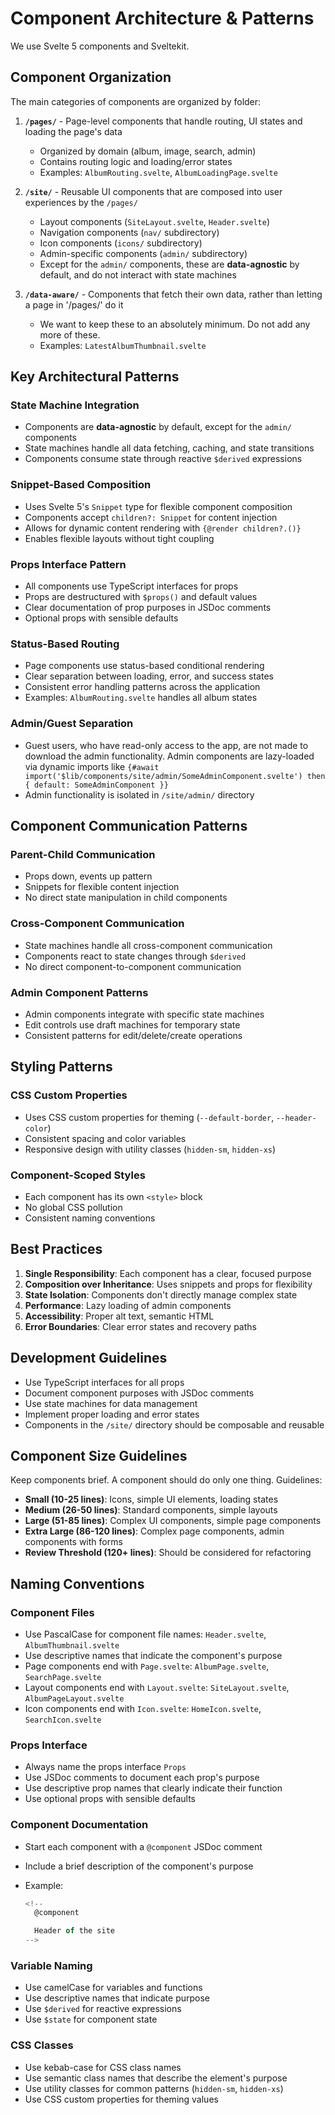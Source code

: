 # Component Architecture & Patterns

We use Svelte 5 components and Sveltekit.

## Component Organization

The main categories of components are organized by folder:

1. **`/pages/`** - Page-level components that handle routing, UI states and loading the page's data

    - Organized by domain (album, image, search, admin)
    - Contains routing logic and loading/error states
    - Examples: `AlbumRouting.svelte`, `AlbumLoadingPage.svelte`

2. **`/site/`** - Reusable UI components that are composed into user experiences by the `/pages/`

    - Layout components (`SiteLayout.svelte`, `Header.svelte`)
    - Navigation components (`nav/` subdirectory)
    - Icon components (`icons/` subdirectory)
    - Admin-specific components (`admin/` subdirectory)
    - Except for the `admin/` components, these are **data-agnostic** by default, and do not interact with state machines

3. **`/data-aware/`** - Components that fetch their own data, rather than letting a page in '/pages/' do it
    - We want to keep these to an absolutely minimum. Do not add any more of these.
    - Examples: `LatestAlbumThumbnail.svelte`

## Key Architectural Patterns

### State Machine Integration

- Components are **data-agnostic** by default, except for the `admin/` components
- State machines handle all data fetching, caching, and state transitions
- Components consume state through reactive `$derived` expressions

### Snippet-Based Composition

- Uses Svelte 5's `Snippet` type for flexible component composition
- Components accept `children?: Snippet` for content injection
- Allows for dynamic content rendering with `{@render children?.()}`
- Enables flexible layouts without tight coupling

### Props Interface Pattern

- All components use TypeScript interfaces for props
- Props are destructured with `$props()` and default values
- Clear documentation of prop purposes in JSDoc comments
- Optional props with sensible defaults

### Status-Based Routing

- Page components use status-based conditional rendering
- Clear separation between loading, error, and success states
- Consistent error handling patterns across the application
- Examples: `AlbumRouting.svelte` handles all album states

### Admin/Guest Separation

- Guest users, who have read-only access to the app, are not made to download the admin functionality. Admin components are lazy-loaded via dynamic imports like `{#await import('$lib/components/site/admin/SomeAdminComponent.svelte') then { default: SomeAdminComponent }}`
- Admin functionality is isolated in `/site/admin/` directory

## Component Communication Patterns

### Parent-Child Communication

- Props down, events up pattern
- Snippets for flexible content injection
- No direct state manipulation in child components

### Cross-Component Communication

- State machines handle all cross-component communication
- Components react to state changes through `$derived`
- No direct component-to-component communication

### Admin Component Patterns

- Admin components integrate with specific state machines
- Edit controls use draft machines for temporary state
- Consistent patterns for edit/delete/create operations

## Styling Patterns

### CSS Custom Properties

- Uses CSS custom properties for theming (`--default-border`, `--header-color`)
- Consistent spacing and color variables
- Responsive design with utility classes (`hidden-sm`, `hidden-xs`)

### Component-Scoped Styles

- Each component has its own `<style>` block
- No global CSS pollution
- Consistent naming conventions

## Best Practices

1. **Single Responsibility**: Each component has a clear, focused purpose
2. **Composition over Inheritance**: Uses snippets and props for flexibility
3. **State Isolation**: Components don't directly manage complex state
4. **Performance**: Lazy loading of admin components
5. **Accessibility**: Proper alt text, semantic HTML
6. **Error Boundaries**: Clear error states and recovery paths

## Development Guidelines

- Use TypeScript interfaces for all props
- Document component purposes with JSDoc comments
- Use state machines for data management
- Implement proper loading and error states
- Components in the `/site/` directory should be composable and reusable

## Component Size Guidelines

Keep components brief. A component should do only one thing. Guidelines:

- **Small (10-25 lines)**: Icons, simple UI elements, loading states
- **Medium (26-50 lines)**: Standard components, simple layouts
- **Large (51-85 lines)**: Complex UI components, simple page components
- **Extra Large (86-120 lines)**: Complex page components, admin components with forms
- **Review Threshold (120+ lines)**: Should be considered for refactoring

## Naming Conventions

### Component Files

- Use PascalCase for component file names: `Header.svelte`, `AlbumThumbnail.svelte`
- Use descriptive names that indicate the component's purpose
- Page components end with `Page.svelte`: `AlbumPage.svelte`, `SearchPage.svelte`
- Layout components end with `Layout.svelte`: `SiteLayout.svelte`, `AlbumPageLayout.svelte`
- Icon components end with `Icon.svelte`: `HomeIcon.svelte`, `SearchIcon.svelte`

### Props Interface

- Always name the props interface `Props`
- Use JSDoc comments to document each prop's purpose
- Use descriptive prop names that clearly indicate their function
- Use optional props with sensible defaults

### Component Documentation

- Start each component with a `@component` JSDoc comment
- Include a brief description of the component's purpose
- Example:

    ```typescript
    <!--
      @component

      Header of the site
    -->
    ```

### Variable Naming

- Use camelCase for variables and functions
- Use descriptive names that indicate purpose
- Use `$derived` for reactive expressions
- Use `$state` for component state

### CSS Classes

- Use kebab-case for CSS class names
- Use semantic class names that describe the element's purpose
- Use utility classes for common patterns (`hidden-sm`, `hidden-xs`)
- Use CSS custom properties for theming values
